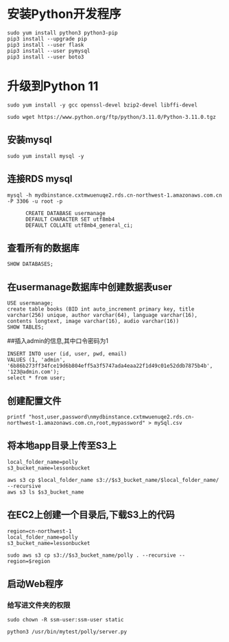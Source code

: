 # 安装Python开发程序

```
sudo yum install python3 python3-pip
pip3 install --upgrade pip
pip3 install --user flask
pip3 install --user pymysql
pip3 install --user boto3

```
# 升级到Python 11
```
sudo yum install -y gcc openssl-devel bzip2-devel libffi-devel

sudo wget https://www.python.org/ftp/python/3.11.0/Python-3.11.0.tgz
```
## 安装mysql
```
sudo yum install mysql -y
```
## 连接RDS mysql
```
mysql -h mydbinstance.cxtmwuenuqe2.rds.cn-northwest-1.amazonaws.com.cn -P 3306 -u root -p
```
```
      CREATE DATABASE usermanage
      DEFAULT CHARACTER SET utf8mb4
      DEFAULT COLLATE utf8mb4_general_ci;
```
## 查看所有的数据库
```
SHOW DATABASES;
```

## 在usermanage数据库中创建数据表user
```
USE usermanage;
create table books (BID int auto_increment primary key, title varchar(256) unique, author varchar(64), language varchar(16), contents longtext, image varchar(16), audio varchar(16))
SHOW TABLES;    

```
##插入admin的信息,其中口令密码为1
```
INSERT INTO user (id, user, pwd, email)
VALUES (1, 'admin', '6b86b273ff34fce19d6b804eff5a3f5747ada4eaa22f1d49c01e52ddb7875b4b', '123@admin.com');
select * from user;
```
## 创建配置文件
```
printf "host,user,password\nmydbinstance.cxtmwuenuqe2.rds.cn-northwest-1.amazonaws.com.cn,root,mypassword" > mySql.csv
```

## 将本地app目录上传至S3上
```
local_folder_name=polly
s3_bucket_name=lessonbucket
```
```
aws s3 cp $local_folder_name s3://$s3_bucket_name/$local_folder_name/ --recursive
aws s3 ls $s3_bucket_name
```
## 在EC2上创建一个目录后,下载S3上的代码
```
region=cn-northwest-1
local_folder_name=polly
s3_bucket_name=lessonbucket
```
```
sudo aws s3 cp s3://$s3_bucket_name/polly . --recursive --region=$region
```
## 启动Web程序
### 给写进文件夹的权限
```
sudo chown -R ssm-user:ssm-user static
```
```
python3 /usr/bin/mytest/polly/server.py
```

